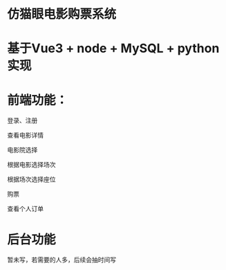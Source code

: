 # 仿猫眼电影购票系统 

# 基于Vue3 + node + MySQL + python 实现

# 前端功能：
登录、注册

查看电影详情

电影院选择

根据电影选择场次

根据场次选择座位

购票

查看个人订单

# 后台功能

暂未写，若需要的人多，后续会抽时间写
